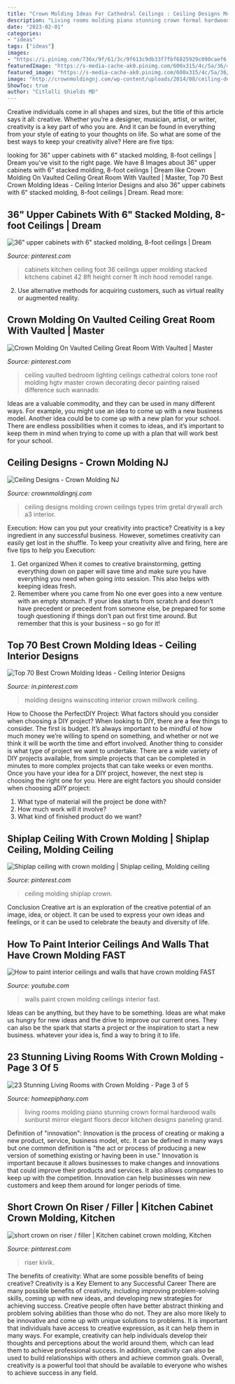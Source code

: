 ```yaml
---
title: "Crown Molding Ideas For Cathedral Ceilings : Ceiling Designs Molding Crown Ceilings Types Trim Gretal Drywall Arch A3 Interior"
description: "Living rooms molding piano stunning crown formal hardwood walls sunburst mirror elegant floors decor kitchen designs paneling grand"
date: "2023-02-01"
categories:
- "ideas"
tags: ["ideas"]
images:
- "https://i.pinimg.com/736x/9f/61/3c/9f613c9db33f7fbf6825929c090caef6.jpg"
featuredImage: "https://s-media-cache-ak0.pinimg.com/600x315/4c/5a/36/4c5a36accf7861779a9901c0bdaf867a.jpg"
featured_image: "https://s-media-cache-ak0.pinimg.com/600x315/4c/5a/36/4c5a36accf7861779a9901c0bdaf867a.jpg"
image: "http://crownmoldingnj.com/wp-content/uploads/2014/08/ceiling-design-2.jpg"
ShowToc: true
author: "Citlalli Shields MD"
---
```



Creative individuals come in all shapes and sizes, but the title of this article says it all: creative. Whether you’re a designer, musician, artist, or writer, creativity is a key part of who you are. And it can be found in everything from your style of eating to your thoughts on life. So what are some of the best ways to keep your creativity alive? Here are five tips: 

	

		
looking for 36&quot; upper cabinets with 6&quot; stacked molding, 8-foot ceilings | Dream you've visit to the right page. We have 8 Images about 36&quot; upper cabinets with 6&quot; stacked molding, 8-foot ceilings | Dream like Crown Molding On Vaulted Ceiling Great Room With Vaulted | Master, Top 70 Best Crown Molding Ideas - Ceiling Interior Designs and also 36&quot; upper cabinets with 6&quot; stacked molding, 8-foot ceilings | Dream. Read more:
		
    
## 36&quot; Upper Cabinets With 6&quot; Stacked Molding, 8-foot Ceilings | Dream

<img loading=lazy src="https://s-media-cache-ak0.pinimg.com/600x315/4c/5a/36/4c5a36accf7861779a9901c0bdaf867a.jpg" onerror="this.onerror=null;this.src='https://tse4.mm.bing.net/th?id=OIP.PAMHkvaUTXpI8PEqGsCuKgHaD4&amp;pid=15.1';" alt="36&quot; upper cabinets with 6&quot; stacked molding, 8-foot ceilings | Dream">

_Source: pinterest.com_

>cabinets kitchen ceiling foot 36 ceilings upper molding stacked kitchens cabinet 42 8ft height corner ft inch hood remodel range. 

	

2. Use alternative methods for acquiring customers, such as virtual reality or augmented reality.

    
## Crown Molding On Vaulted Ceiling Great Room With Vaulted | Master

<img loading=lazy src="https://i.pinimg.com/originals/31/77/6a/31776a181d2999ba6a06e1ceba4672d2.jpg" onerror="this.onerror=null;this.src='https://tse2.mm.bing.net/th?id=OIP.Lh3sRx-BEQLGTQqeBsxuAAHaJ3&amp;pid=15.1';" alt="Crown Molding On Vaulted Ceiling Great Room With Vaulted | Master">

_Source: pinterest.com_

>ceiling vaulted bedroom lighting ceilings cathedral colors tone roof molding hgtv master crown decorating decor painting raised difference such wannado. 

	

Ideas are a valuable commodity, and they can be used in many different ways. For example, you might use an idea to come up with a new business model. Another idea could be to come up with a new plan for your school. There are endless possibilities when it comes to ideas, and it’s important to keep them in mind when trying to come up with a plan that will work best for your school.

    
## Ceiling Designs - Crown Molding NJ

<img loading=lazy src="http://crownmoldingnj.com/wp-content/uploads/2014/08/ceiling-design-2.jpg" onerror="this.onerror=null;this.src='https://tse3.mm.bing.net/th?id=OIP.MmrFnHf2cDVW1eArmzC8CwHaFj&amp;pid=15.1';" alt="Ceiling Designs - Crown Molding NJ">

_Source: crownmoldingnj.com_

>ceiling designs molding crown ceilings types trim gretal drywall arch a3 interior. 

	

Execution: How can you put your creativity into practice?
Creativity is a key ingredient in any successful business. However, sometimes creativity can easily get lost in the shuffle. To keep your creativity alive and firing, here are five tips to help you Execution:
1. Get organized
When it comes to creative brainstorming, getting everything down on paper will save time and make sure you have everything you need when going into session. This also helps with keeping ideas fresh.
2. Remember where you came from
No one ever goes into a new venture with an empty stomach. If your idea starts from scratch and doesn’t have precedent or precedent from someone else, be prepared for some tough questioning if things don’t pan out first time around. But remember that this is your business – so go for it!

    
## Top 70 Best Crown Molding Ideas - Ceiling Interior Designs

<img loading=lazy src="https://i.pinimg.com/736x/9f/61/3c/9f613c9db33f7fbf6825929c090caef6.jpg" onerror="this.onerror=null;this.src='https://tse4.mm.bing.net/th?id=OIP._ttlpuybYgthr7zbhizT3QAAAA&amp;pid=15.1';" alt="Top 70 Best Crown Molding Ideas - Ceiling Interior Designs">

_Source: in.pinterest.com_

>molding designs wainscoting interior crown millwork ceiling. 

	

How to Choose the PerfectDIY Project: What factors should you consider when choosing a DIY project?
When looking to DIY, there are a few things to consider. The first is budget. It’s always important to be mindful of how much money we’re willing to spend on something, and whether or not we think it will be worth the time and effort involved. Another thing to consider is what type of project we want to undertake. There are a wide variety of DIY projects available, from simple projects that can be completed in minutes to more complex projects that can take weeks or even months. Once you have your idea for a DIY project, however, the next step is choosing the right one for you. Here are eight factors you should consider when choosing aDIY project: 
1) What type of material will the project be done with?
2) How much work will it involve?
3) What kind of finished product do we want?

    
## Shiplap Ceiling With Crown Molding | Shiplap Ceiling, Molding Ceiling

<img loading=lazy src="https://i.pinimg.com/736x/1f/60/f7/1f60f749a92d42b9a8b05e78ca8f6aeb.jpg" onerror="this.onerror=null;this.src='https://tse4.mm.bing.net/th?id=OIP.JdS2dCZ3a0bY6rDQGFHDZgHaJ4&amp;pid=15.1';" alt="Shiplap ceiling with crown molding | Shiplap ceiling, Molding ceiling">

_Source: pinterest.com_

>ceiling molding shiplap crown. 

	

Conclusion
Creative art is an exploration of the creative potential of an image, idea, or object. It can be used to express your own ideas and feelings, or it can be used to celebrate the beauty and diversity of life.

    
## How To Paint Interior Ceilings And Walls That Have Crown Molding FAST

<img loading=lazy src="https://i.ytimg.com/vi/dX9umElGduI/maxresdefault.jpg" onerror="this.onerror=null;this.src='https://tse4.mm.bing.net/th?id=OIP.B5BPewbJYqS4guXtI562CgHaEK&amp;pid=15.1';" alt="How to paint interior ceilings and walls that have crown molding FAST">

_Source: youtube.com_

>walls paint crown molding ceilings interior fast. 

	

Ideas can be anything, but they have to be something. Ideas are what make us hungry for new ideas and the drive to improve our current ones. They can also be the spark that starts a project or the inspiration to start a new business. whatever your idea is, find a way to bring it to life.

    
## 23 Stunning Living Rooms With Crown Molding - Page 3 Of 5

<img loading=lazy src="https://homeepiphany.com/wp-content/uploads/2015/12/23-Stunning-Living-Rooms-with-Crown-Molding-12.jpg" onerror="this.onerror=null;this.src='https://tse3.mm.bing.net/th?id=OIP.YFgeI3dBs0ImblndeCvTeAHaE8&amp;pid=15.1';" alt="23 Stunning Living Rooms with Crown Molding - Page 3 of 5">

_Source: homeepiphany.com_

>living rooms molding piano stunning crown formal hardwood walls sunburst mirror elegant floors decor kitchen designs paneling grand. 

	

Definition of "innovation":
Innovation is the process of creating or making a new product, service, business model, etc. It can be defined in many ways but one common definition is "the act or process of producing a new version of something existing or having been in use." 
Innovation is important because it allows businesses to make changes and innovations that could improve their products and services. It also allows companies to keep up with the competition. Innovation can help businesses win new customers and keep them around for longer periods of time.

    
## Short Crown On Riser / Filler | Kitchen Cabinet Crown Molding, Kitchen

<img loading=lazy src="https://i.pinimg.com/736x/02/14/19/021419d1a602ba2d90937c1851dbe2e8.jpg" onerror="this.onerror=null;this.src='https://tse1.mm.bing.net/th?id=OIP.sSDVKOIAe2W3MjI-NCYIuQHaF4&amp;pid=15.1';" alt="short crown on riser / filler | Kitchen cabinet crown molding, Kitchen">

_Source: pinterest.com_

>riser kivik. 

	

The benefits of creativity: What are some possible benefits of being creative?
Creativity is a Key Element to any Successful Career
There are many possible benefits of creativity, including improving problem-solving skills, coming up with new ideas, and developing new strategies for achieving success. Creative people often have better abstract thinking and problem solving abilities than those who do not. They are also more likely to be innovative and come up with unique solutions to problems. It is important that individuals have access to creative expression, as it can help them in many ways. For example, creativity can help individuals develop their thoughts and perceptions about the world around them, which can lead them to achieve professional success. In addition, creativity can also be used to build relationships with others and achieve common goals. Overall, creativity is a powerful tool that should be available to everyone who wishes to achieve success in any field.

